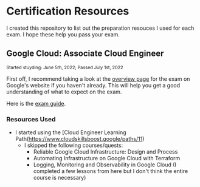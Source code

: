 # Certification Resources

I created this repository to list out the preparation resouces I used for each exam. I hope these help you pass your exam.

## Google Cloud: Associate Cloud Engineer
<sub>Started stuyding: June 5th, 2022; Passed July 1st, 2022</sub>

First off, I recommend taking a look at the [overview page](https://cloud.google.com/training/cloud-infrastructure#cloud-engineer-learning-path) for the exam on Google's website if you haven't already. This will help you get a good understanding of what to expect on the exam.

Here is the [exam guide](https://cloud.google.com/certification/guides/cloud-engineer).

### Resources Used
* I started using the [Cloud Engineer Learning Path(https://www.cloudskillsboost.google/paths/11)
  * I skipped the following courses/quests:
    * Reliable Google Cloud Infrastructure: Design and Process
    * Automating Infrastructure on Google Cloud with Terraform
    * Logging, Monitoring and Observability in Google Cloud (I completed a few lessons from here but I don't think the entire course is necessary)
